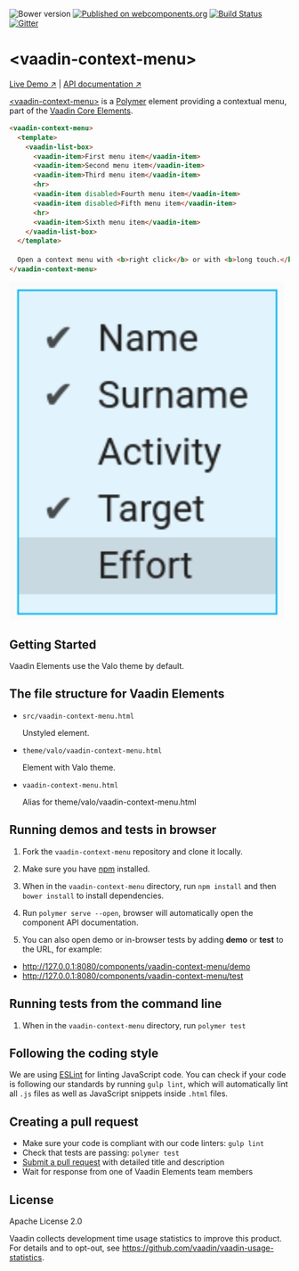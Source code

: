![Bower version](https://img.shields.io/bower/v/vaadin-context-menu.svg)
[![Published on webcomponents.org](https://img.shields.io/badge/webcomponents.org-published-blue.svg)](https://www.webcomponents.org/element/vaadin/vaadin-context-menu)
[![Build Status](https://travis-ci.org/vaadin/vaadin-context-menu.svg?branch=master)](https://travis-ci.org/vaadin/vaadin-context-menu)
[![Gitter](https://badges.gitter.im/Join%20Chat.svg)](https://gitter.im/vaadin/vaadin-core-elements?utm_source=badge&utm_medium=badge&utm_campaign=pr-badge)

# &lt;vaadin-context-menu&gt;

[Live Demo ↗](https://vaadin.com/elements/vaadin-context-menu/html-examples)
|
[API documentation ↗](https://vaadin.com/elements/vaadin-context-menu/html-api)

[&lt;vaadin-context-menu&gt;](https://vaadin.com/elements/vaadin-context-menu) is a [Polymer](http://polymer-project.org) element providing a contextual menu, part of the [Vaadin Core Elements](https://vaadin.com/elements).

<!--
```
<custom-element-demo height="260">
  <template>
    <style>
      vaadin-context-menu {
        font-family: sans-serif;
      }
    </style>
    <script src="../webcomponentsjs/webcomponents-lite.js"></script>
    <link rel="import" href="../vaadin-list-box/vaadin-list-box.html">
    <link rel="import" href="../vaadin-item/vaadin-item.html">
    <link rel="import" href="vaadin-context-menu.html">
    <next-code-block></next-code-block>
  </template>
</custom-element-demo>
```
-->
```html
<vaadin-context-menu>
  <template>
    <vaadin-list-box>
      <vaadin-item>First menu item</vaadin-item>
      <vaadin-item>Second menu item</vaadin-item>
      <vaadin-item>Third menu item</vaadin-item>
      <hr>
      <vaadin-item disabled>Fourth menu item</vaadin-item>
      <vaadin-item disabled>Fifth menu item</vaadin-item>
      <hr>
      <vaadin-item>Sixth menu item</vaadin-item>
    </vaadin-list-box>
  </template>

  Open a context menu with <b>right click</b> or with <b>long touch.</b>
</vaadin-context-menu>
```

[<img src="https://raw.githubusercontent.com/vaadin/vaadin-context-menu/master/screenshot.png" width="493" alt="Screenshot of vaadin-context-menu">](https://vaadin.com/elements/vaadin-context-menu)

## Getting Started

Vaadin Elements use the Valo theme by default.

## The file structure for Vaadin Elements

- `src/vaadin-context-menu.html`

  Unstyled element.

- `theme/valo/vaadin-context-menu.html`

  Element with Valo theme.

- `vaadin-context-menu.html`

  Alias for theme/valo/vaadin-context-menu.html

## Running demos and tests in browser

1. Fork the `vaadin-context-menu` repository and clone it locally.

1. Make sure you have [npm](https://www.npmjs.com/) installed.

1. When in the `vaadin-context-menu` directory, run `npm install` and then `bower install` to install dependencies.

1. Run `polymer serve --open`, browser will automatically open the component API documentation.

1. You can also open demo or in-browser tests by adding **demo** or **test** to the URL, for example:

  - http://127.0.0.1:8080/components/vaadin-context-menu/demo
  - http://127.0.0.1:8080/components/vaadin-context-menu/test


## Running tests from the command line

1. When in the `vaadin-context-menu` directory, run `polymer test`


## Following the coding style

We are using [ESLint](http://eslint.org/) for linting JavaScript code. You can check if your code is following our standards by running `gulp lint`, which will automatically lint all `.js` files as well as JavaScript snippets inside `.html` files.


## Creating a pull request

  - Make sure your code is compliant with our code linters: `gulp lint`
  - Check that tests are passing: `polymer test`
  - [Submit a pull request](https://www.digitalocean.com/community/tutorials/how-to-create-a-pull-request-on-github) with detailed title and description
  - Wait for response from one of Vaadin Elements team members


## License

Apache License 2.0

Vaadin collects development time usage statistics to improve this product. For details and to opt-out, see https://github.com/vaadin/vaadin-usage-statistics.
